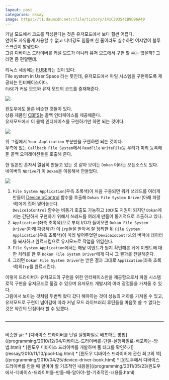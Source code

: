 ```yaml
---
layout: post
categories: essay
image: https://t1.daumcdn.net/cfile/tistory/141C20354CB9D96A49
---
```

커널 모드에서 코드를 작성한다는 것은 유저모드에서 보다 훨씬 어렵다.  
언어도 자유롭게 사용할 수 없고 디버깅도 힘들며 한 줄이라도 실수하면 여지없이 블루스크린이 발생한다.  
그럼 디바이스 드라이버를 커널 모드가 아니라 유저 모드에서 구현 할 수는 없을까? 그러면 좀 편할텐데.

리눅스 세상에는 [FUSE](https://en.wikipedia.org/wiki/Filesystem_in_Userspace)라는 것이 있다.  
File system in User Space 라는 뜻인데, 유저모드에서 파일 시스템을 구현하도록 제공되는 인터페이스이다.  
`FUSE`가 커널 모드와 유저 모드의 코드를 중재해준다.

![](https://t1.daumcdn.net/cfile/tistory/17139C114CB9D7CE70)

윈도우에도 물론 비슷한 것들이 있다.  
상용 제품인 [CBFS](https://www.callback.com/cbfsfuse/)는 콜백 인터페이스를 제공해준다.  
유저모드에서 이 콜백 인터페이스를 구현하기만 하면 되는 것이다.

![](https://t1.daumcdn.net/cfile/tistory/183752334CB9D8592F)

위 그림에서 `Your Application` 부분만을 구현하면 되는 것이다.  
우측에 있는 `Callback File System`에서 `ReadFile` `WriteFile`등 우리가 미리 등록해둔 콜백 오퍼레이션들을 호출해 준다.

한 일본인 혼자서 열심히 만들고 있는 것 같아 보이는 `Dokan` 이라는 오픈소스도 있다.  
네이버의 `NDrive`가 이 `Dokan`을 이용해서 만들었다.

![](https://t1.daumcdn.net/cfile/tistory/141C20354CB9D96A49)

1. `File System Application`(우측 초록색)이 처음 구동되면 워커 쓰레드를 여러개 만들어 [DeviceIoControl](https://docs.microsoft.com/en-us/windows/win32/api/ioapiset/nf-ioapiset-deviceiocontrol) 함수를 호출해 `Dokan File System Driver`(아래 파랑색)에게 집어 넣어놓는다.    
`DeviceIoControl` 함수는 비동기 호출도 가능하고 `IOCP`도 지원이 되지만 `Dokan`에서는 간단하게 구현하기 위해서 쓰레드를 여러개 만들어 동기적으로 호출하고 있다.  
2. `Application`(좌측 초록색)으로 부터 I/O가 들어오면 `Dokan File System Driver`(아래 파랑색)가 이 `Irp`들을 받아서 잘 정리한 뒤 `File System Application`(우측 초록색)이 미리 넣어두었던 `DeviceIoControl`의 버퍼에 데이터를 복사하고 완료시킴으로 유저모드로 작업을 위임한다.  
3. `File System Application`에서는 해당 이벤트가 뭔지 확인해본 뒤에 이벤트에 대한 처리를 한 후 `Dokan File System Driver`에게 다시 그 결과를 전달해준다.    
4. 그러면 `Dokan File System Driver`는 받은 결과 그대로 `Application`(좌측 초록색)의`Irp`를 완료시킨다.

이렇게 드라이버가 유저모드의 구현을 위한 인터페이스만을 제공함으로서 파일 시스템 로직 구현을 유저모드로 옮길 수 있으며 유저모드 개발시의 여러 장점들을 가져올 수 있다.  
그림에서 보이는 것처럼 두번씩 왔다 갔다 해야하는 것이 성능의 저하를 가져올 수 있고, 유저모드로 구현이 넘어감에 따라 커널 모드 라이브러리 루틴들을 마음껏 쓸 수 없다는 것은 약간의 단점이라 할 수 있겠다.
<br>
<br>

---

<br>
비슷한 글:
* [디바이스 드라이버를 단일 실행파일로 배포하는 방법](/programming/2010/12/04/디바이스-드라이버를-단일-실행파일로-배포하는-방법.html)
* [윈도우 디바이스 드라이버를 개발하며 풀 태그를 확인하기](/essay/2010/11/10/pool-tag.html)
* [윈도우 디바이스 드라이버에 관한 최고의 책](/programming/2010/04/25/device-driver-book.html)
* [윈도우에서 디바이스 드라이버를 만들 때 알아야 할 기초적인 내용들](/programming/2011/05/23/윈도우에서-디바이스-드라이버를-만들-때-알아야-할-기초적인-내용들.html)